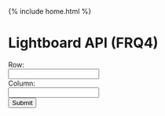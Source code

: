 {% include home.html %}

<h1> Lightboard API (FRQ4) </h1>
  <body>
    <form id="lightboard">
      <label for = "row" class = "label-1">Row:</label><br>
      <input type = "text" id = "row" name = "row" class = "input-1"><br>
      <label for = "column" class = "label-1">Column:</label><br>
      <input type = "text" id = "column" name = "column" class = "input-1"><br>
      <a href='https://everittcheng.tk/api/lightboard/make/row/column'>
        <input value="Submit" type="submit" class="button"/>
      </a>
  <form>
    <style>
      .row {
          align-items: center;
          display: flex;
      }
      .column {
          flex: 33.33%;
          padding: 5px;
      }
      </style>  
  <script>
    // Deployed API URL
        const API_URL = 'https://everittcheng.tk/api/lightboard/make/5/2';
        const tableContainer = document.getElementById("table-container");
        const refreshButton = document.getElementById('refresh-button');
        function refreshTable() {
          fetch(API_URL)
            .then(response => response.json())
            .then(data => {
                while (tableContainer.firstChild) {
                tableContainer.removeChild(tableContainer.firstChild);
                }
                const table = document.createElement('table');
                table.style.width = '50%';
                table.style.margin = '0 auto';
        let currentRow;
        for (const { row, column, light } of data) {
        if (row !== currentRow) {
            currentRow = row;
            const tr = document.createElement('tr');
            table.appendChild(tr);
        }
        const td = document.createElement('td');
        td.style.backgroundColor = `rgb(${light.red}, ${light.green}, ${light.blue})`;
        const brightness = (light.red * 299 + light.green * 587 + light.blue * 114) / 1000;
        if (brightness < 128) {
          td.style.color = 'white';
        } else {
          td.style.color = 'black';
        }
        td.innerText = `#${light.red.toString(16).padStart(2, '0')}${light.green.toString(16).padStart(2, '0')}${light.blue.toString(16).padStart(2, '0')}`;
        td.style.textAlign = 'center';
        td.style.verticalAlign = 'middle';
        td.style.fontFamily = 'monospace';
        table.lastElementChild.appendChild(td);
      }
    tableContainer.appendChild(table);
    });
}
refreshButton.addEventListener('click', refreshTable);
        
  </script>
  </body>
